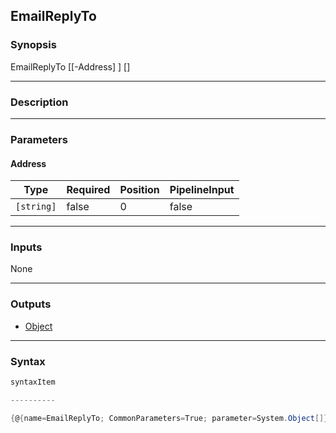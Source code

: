 EmailReplyTo
------------




### Synopsis

EmailReplyTo [[-Address] <string>] [<CommonParameters>]




---


### Description


---


### Parameters
#### **Address**




|Type      |Required|Position|PipelineInput|
|----------|--------|--------|-------------|
|`[string]`|false   |0       |false        |





---


### Inputs
None




---


### Outputs
* [Object](https://learn.microsoft.com/en-us/dotnet/api/System.Object)






---


### Syntax
```PowerShell
syntaxItem
```
```PowerShell
----------
```
```PowerShell
{@{name=EmailReplyTo; CommonParameters=True; parameter=System.Object[]}}
```
